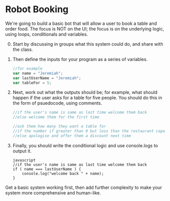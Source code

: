 # Robot Booking
We're going to build a basic bot that will allow a user to book a table and order food. The focus is NOT on the UI; the focus is on the underlying logic, using loops, conditionals and variables.

0. Start by discussing in groups what this system could do, and share with the class.
0. Then define the inputs for your program as a series of variables.
    ```javascript
    //for example
    var name = "Jeremiah";
    var lastUserName = "Jeremiah";
    var tableFor = 5;
    ```
0. Next, work out what the outputs should be; for example, what should happen if the user asks for a table for five people. You should do this in the form of psuedocode, using comments.

    ```javascript
    //if the user's name is same as last time welcome them back
    //else welcome them for the first time
    
    //ask them how many they want a table for
    //if the number if greater than 0 but less than the restaurant capacity then continue to ask them what they want to eat
    //else apologise and offer them a discount next time
    ```
    
0. Finally, you should write the conditional logic and use console.logs to output it.

    ```
    javascript
    //if the user's name is same as last time welcome them back
    if ( name === lastUserName ) {
        console.log("welcome back " + name);
    }
    ``` 
    
Get a basic system working first, then add further complexity to make your system more comprehensive and human-like. 
